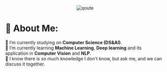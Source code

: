 <div align="center">
  <img align="center" src="https://quotes-github-readme.vercel.app/api?type=horizontal&theme=radical" alt="qoute" />
</div>

# 💫 About Me:
🔭 I’m currently studying on **Computer Science (DS&AI)**.<br>🌱 I’m currently learning **Machine Learning**, **Deep learning** and its application in **Computer Vision** and **NLP**.<br>💬 ​I know there is so much knowledge I don't know, but ask me, and we can discuss it together.<br>
